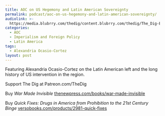 ```yaml
---
title: AOC on US Hegemony and Latin American Sovereignty
permalink: podcast/aoc-on-us-hegemony-and-latin-american-sovereignty/
audiolink: >-
  https://media.blubrry.com/thedig/content.blubrry.com/thedig/The_Dig-EP_414-AOC.mp3
categories:
  - AOC
  - Imperialism and Foreign Policy
  - Latin America
tags:
  - Alexandria Ocasio-Cortez
layout: post
---
```


Featuring Alexandria Ocasio-Cortez on the Latin American left and the long history of US intervention in the region.

Support The Dig at Patreon.com/TheDig

Buy *War Made Invisible* [thenewpress.com/books/war-made-invisible](http://thenewpress.com/books/war-made-invisible)

Buy *Quick Fixes: Drugs in America from Prohibition to the 21st Century Binge* [versobooks.com/products/2981-quick-fixes](http://versobooks.com/products/2981-quick-fixes)
